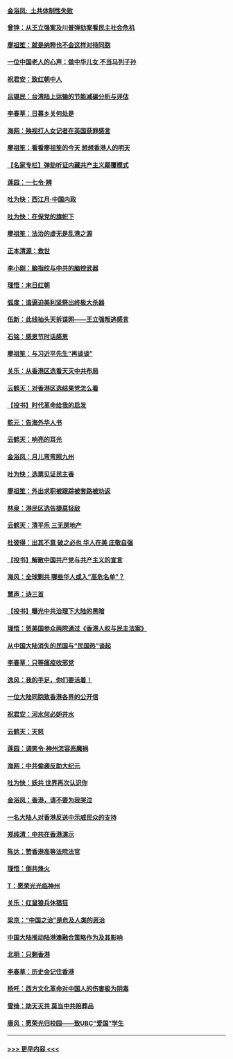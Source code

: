 #### [金浴凤:  土共体制性失败](../pages/nsc993/n11699361.md?t=12041422) 
#### [曾铮：从王立强案及川普弹劾案看民主社会危机](../pages/nsc993/n11699318.md?t=12041422) 
#### [廖祖笙：就是纳粹也不会这样对待同胞](../pages/nsc993/n11697658.md?t=12041422) 
#### [一位中国老人的心声：做中华儿女 不当马列子孙](../pages/nsc993/n11697525.md?t=12041422) 
#### [祝君安：致红朝中人](../pages/nsc993/n11697518.md?t=12041422) 
#### [吕锡民：台湾陆上运输的节能减碳分析与评估](../pages/nsc993/n11694983.md?t=12041422) 
#### [李春草：日暮乡关何处是](../pages/nsc993/n11694805.md?t=12041422) 
#### [海网：殃视打人女记者在英国获罪感言](../pages/nsc993/n11693832.md?t=12041422) 
#### [廖祖笙：看看廖祖笙的今天 想想香港人的明天](../pages/nsc993/n11693707.md?t=12041422) 
#### [【名家专栏】弹劾听证内藏共产主义颠覆模式](../pages/nsc993/n11693563.md?t=12041422) 
#### [莲园：一七令‧辨](../pages/nsc993/n11692558.md?t=12041422) 
#### [吐为快：西江月·中国内政](../pages/nsc993/n11692071.md?t=12041422) 
#### [吐为快：在保党的旗帜下](../pages/nsc993/n11691188.md?t=12041422) 
#### [廖祖笙：法治的虚无是乱港之源](../pages/nsc993/n11690605.md?t=12041422) 
#### [正本清源：救世](../pages/nsc993/n11689134.md?t=12041422) 
#### [李小刚：脑指纹与中共的脑控武器](../pages/nsc993/n11688900.md?t=12041422) 
#### [理悟：末日红朝](../pages/nsc993/n11688829.md?t=12041422) 
#### [弧度：谁逼迫美利坚祭出终极大杀器](../pages/nsc993/n11688735.md?t=12041422) 
#### [伍新：此线抽头天拆谍网——王立强叛逃感言](../pages/nsc993/n11687981.md?t=12041422) 
#### [石铭：感恩节时话感恩](../pages/nsc993/n11687568.md?t=12041422) 
#### [廖祖笙：与习近平先生“再谈谈”](../pages/nsc993/n11687005.md?t=12041422) 
#### [关乐：从香港区选看天灭中共布局](../pages/nsc993/n11686647.md?t=12041422) 
#### [云鹤天：对香港区选结果党怎么看](../pages/nsc993/n11686216.md?t=12041422) 
#### [【投书】时代革命给我的启发](../pages/nsc993/n11684287.md?t=12041422) 
#### [乾元：告海外华人书](../pages/nsc993/n11684044.md?t=12041422) 
#### [云鹤天：响亮的耳光](../pages/nsc993/n11684254.md?t=12041422) 
#### [金浴凤：月儿弯弯照九州](../pages/nsc993/n11684231.md?t=12041422) 
#### [吐为快：选票见证民主香](../pages/nsc993/n11684206.md?t=12041422) 
#### [廖祖笙：外出求职被跟踪被套路被劝返](../pages/nsc993/n11683874.md?t=12041422) 
#### [林泉：港民区选告捷莫轻敌](../pages/nsc993/n11683930.md?t=12041422) 
#### [云鹤天：清平乐 三无房地产](../pages/nsc993/n11681521.md?t=12041422) 
#### [杜彼得：出其不意 破之必也 华人在美 庄敬自强](../pages/nsc993/n11679554.md?t=12041422) 
#### [【投书】解散中国共产党与共产主义的宣言](../pages/nsc993/n11679177.md?t=12041422) 
#### [海风：全球剿共 哪些华人或入“高危名单”？](../pages/nsc993/n11678617.md?t=12041422) 
#### [慧声：诗三首](../pages/nsc993/n11678848.md?t=12041422) 
#### [【投书】曝光中共治理下大陆的黑暗](../pages/nsc993/n11678674.md?t=12041422) 
#### [理悟：贺美国参众两院通过《香港人权与民主法案》](../pages/nsc993/n11678104.md?t=12041422) 
#### [从中国大陆消失的民国与“民国热”谈起](../pages/nsc993/n11678075.md?t=12041422) 
#### [李春草：只等瘟疫收邪党](../pages/nsc993/n11677308.md?t=12041422) 
#### [逸风：我的手足，你们要活着！](../pages/nsc993/n11676352.md?t=12041422) 
#### [一位大陆同胞致香港各界的公开信](../pages/nsc993/n11675761.md?t=12041422) 
#### [祝君安：河水何必妒井水](../pages/nsc993/n11675746.md?t=12041422) 
#### [云鹤天：天怒](../pages/nsc993/n11675718.md?t=12041422) 
#### [莲园：调笑令‧神州怎容恶魔祸](../pages/nsc993/n11675648.md?t=12041422) 
#### [海网：中共偷袭反助大纪元](../pages/nsc993/n11673515.md?t=12041422) 
#### [吐为快：妖共 世界再次认识你](../pages/nsc993/n11673506.md?t=12041422) 
#### [金浴凤：香港，请不要为我哭泣](../pages/nsc993/n11673248.md?t=12041422) 
#### [一名大陆人对香港反送中示威民众的支持](../pages/nsc993/n11672615.md?t=12041422) 
#### [郑纯清：中共在香港演示](../pages/nsc993/n11670539.md?t=12041422) 
#### [陈达：赞香港高等法院法官](../pages/nsc993/n11669542.md?t=12041422) 
#### [理悟：倒共烽火](../pages/nsc993/n11668844.md?t=12041422) 
#### [T：愿荣光光临神州](../pages/nsc993/n11668421.md?t=12041422) 
#### [关乐：红鼠狼兵休猖狂](../pages/nsc993/n11668378.md?t=12041422) 
#### [梁京：“中国之治”是危及人类的恶治](../pages/nsc993/n11668328.md?t=12041422) 
#### [中国大陆推动陆港澳融合策略作为及其影响](../pages/nsc993/n11668157.md?t=12041422) 
#### [北明：只剩香港](../pages/nsc993/n11668002.md?t=12041422) 
#### [李春草：历史会记住香港](../pages/nsc993/n11667927.md?t=12041422) 
#### [杨吒：西方文化革命对中国人的伤害极为阴毒](../pages/nsc993/n11664521.md?t=12041422) 
#### [雪绮：助天灭共 莫当中共陪葬品](../pages/nsc993/n11662650.md?t=12041422) 
#### [唐风：愿荣光归校园——致UBC“爱国”学生](../pages/nsc993/n11662194.md?t=12041422) 

----
#### [ >>> 更早内容 <<< ](../indexes/nsc993-earlier.md)
